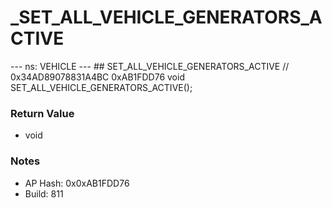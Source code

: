# _SET_ALL_VEHICLE_GENERATORS_ACTIVE

--- ns: VEHICLE --- ## SET_ALL_VEHICLE_GENERATORS_ACTIVE  // 0x34AD89078831A4BC 0xAB1FDD76 void SET_ALL_VEHICLE_GENERATORS_ACTIVE();

### Return Value
* void

### Notes
* AP Hash: 0x0xAB1FDD76
* Build: 811

